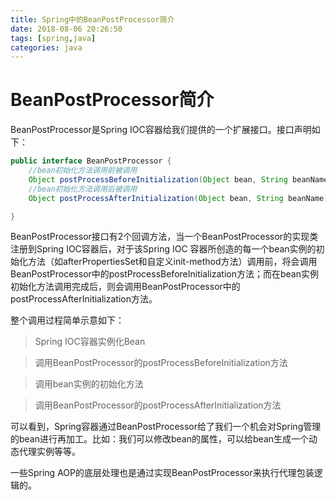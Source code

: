 ```yaml
---
title: Spring中的BeanPostProcessor简介
date: 2018-08-06 20:26:50
tags: [spring,java]
categories: java
---
```

# BeanPostProcessor简介
BeanPostProcessor是Spring IOC容器给我们提供的一个扩展接口。接口声明如下：
```java
public interface BeanPostProcessor {
    //bean初始化方法调用前被调用
    Object postProcessBeforeInitialization(Object bean, String beanName) throws BeansException;
    //bean初始化方法调用后被调用
    Object postProcessAfterInitialization(Object bean, String beanName) throws BeansException;

}
```
BeanPostProcessor接口有2个回调方法，当一个BeanPostProcessor的实现类注册到Spring IOC容器后，对于该Spring IOC 容器所创造的每一个bean实例的初始化方法（如afterPropertiesSet和自定义init-method方法）调用前，将会调用BeanPostProcessor中的postProcessBeforeInitialization方法；而在bean实例初始化方法调用完成后，则会调用BeanPostProcessor中的postProcessAfterInitialization方法。

整个调用过程简单示意如下：
> Spring IOC容器实例化Bean

> 调用BeanPostProcessor的postProcessBeforeInitialization方法

> 调用bean实例的初始化方法

> 调用BeanPostProcessor的postProcessAfterInitialization方法

可以看到，Spring容器通过BeanPostProcessor给了我们一个机会对Spring管理的bean进行再加工。比如：我们可以修改bean的属性，可以给bean生成一个动态代理实例等等。

一些Spring AOP的底层处理也是通过实现BeanPostProcessor来执行代理包装逻辑的。
